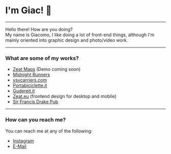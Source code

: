 # I'm Giac! 👋
---

Hello there! How are you doing?  
My name is Giacomo, I like doing a lot of front-end things, although I'm mainly oriented into graphic design and photo/video work.

* * *

### What are some of my works?

*   [Zeat Maps](https://www.zeat.eu/) (Demo coming soon)
*   [Midnight Runners](https://www.0000runners.com/)
*   [vsvcarriers.com](https://www.vsvcarriers.com/)
*   [Portabiciclette.it](https://www.portabiciclette.it/)
*   [Gudereit.it](https://www.gudereit.it/)
*   [Zeat.eu](https://www.zeat.eu/) (frontend design for desktop and mobile)
*   [Sir Francis Drake Pub](https://www.sirfrancisdrakepub.com/)

* * *

### How can you reach me?

You can reach me at any of the following:

*   [Instagram](https://www.instagram.com/giacomo1215)
*   [E-Mail](mailto:giacomo1215@gmail.com)

